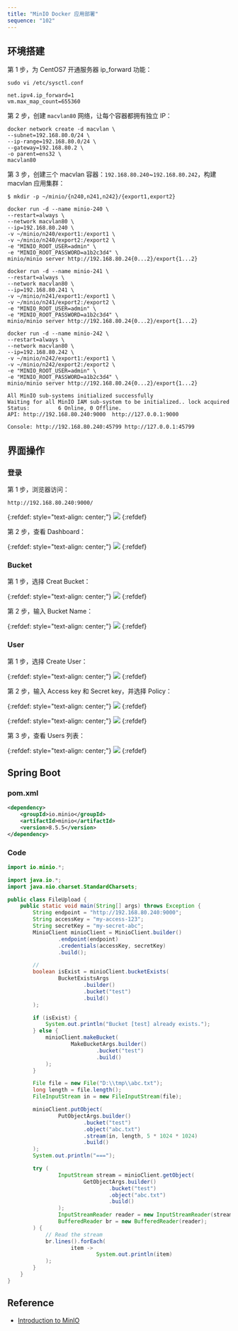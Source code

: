 ```yaml
---
title: "MinIO Docker 应用部署"
sequence: "102"
---
```


## 环境搭建

第 1 步，为 CentOS7 开通服务器 ip_forward 功能：

```text
sudo vi /etc/sysctl.conf
```

```text
net.ipv4.ip_forward=1
vm.max_map_count=655360
```

第 2 步，创建 `macvlan80` 网络，让每个容器都拥有独立 IP：

```text
docker network create -d macvlan \
--subnet=192.168.80.0/24 \
--ip-range=192.168.80.0/24 \
--gateway=192.168.80.2 \
-o parent=ens32 \
macvlan80
```

第 3 步，创建三个 macvlan 容器：`192.168.80.240`~`192.168.80.242`，构建 macvlan 应用集群：


```text
$ mkdir -p ~/minio/{n240,n241,n242}/{export1,export2}
```

```text
docker run -d --name minio-240 \
--restart=always \
--network macvlan80 \
--ip=192.168.80.240 \
-v ~/minio/n240/export1:/export1 \
-v ~/minio/n240/export2:/export2 \
-e "MINIO_ROOT_USER=admin" \
-e "MINIO_ROOT_PASSWORD=a1b2c3d4" \
minio/minio server http://192.168.80.24{0...2}/export{1...2}
```

```text
docker run -d --name minio-241 \
--restart=always \
--network macvlan80 \
--ip=192.168.80.241 \
-v ~/minio/n241/export1:/export1 \
-v ~/minio/n241/export2:/export2 \
-e "MINIO_ROOT_USER=admin" \
-e "MINIO_ROOT_PASSWORD=a1b2c3d4" \
minio/minio server http://192.168.80.24{0...2}/export{1...2}
```

```text
docker run -d --name minio-242 \
--restart=always \
--network macvlan80 \
--ip=192.168.80.242 \
-v ~/minio/n242/export1:/export1 \
-v ~/minio/n242/export2:/export2 \
-e "MINIO_ROOT_USER=admin" \
-e "MINIO_ROOT_PASSWORD=a1b2c3d4" \
minio/minio server http://192.168.80.24{0...2}/export{1...2}
```

```text
All MinIO sub-systems initialized successfully
Waiting for all MinIO IAM sub-system to be initialized.. lock acquired
Status:         6 Online, 0 Offline. 
API: http://192.168.80.240:9000  http://127.0.0.1:9000 

Console: http://192.168.80.240:45799 http://127.0.0.1:45799
```

## 界面操作

### 登录

第 1 步，浏览器访问：

```text
http://192.168.80.240:9000/
```

{:refdef: style="text-align: center;"}
![](/assets/images/minio/quick/minio-001.png)
{:refdef}

第 2 步，查看 Dashboard：

{:refdef: style="text-align: center;"}
![](/assets/images/minio/quick/minio-002-dashboard.png)
{:refdef}

### Bucket

第 1 步，选择 Creat Bucket：

{:refdef: style="text-align: center;"}
![](/assets/images/minio/quick/minio-003-create-bucket.png)
{:refdef}

第 2 步，输入 Bucket Name：

{:refdef: style="text-align: center;"}
![](/assets/images/minio/quick/minio-004-create-bucket.png)
{:refdef}

### User

第 1 步，选择 Create User：

{:refdef: style="text-align: center;"}
![](/assets/images/minio/quick/minio-005-create-user.png)
{:refdef}

第 2 步，输入 Access key 和 Secret key，并选择 Policy：

{:refdef: style="text-align: center;"}
![](/assets/images/minio/quick/minio-006-create-user.png)
{:refdef}

{:refdef: style="text-align: center;"}
![](/assets/images/minio/quick/minio-007-create-user.png)
{:refdef}

第 3 步，查看 Users 列表：

{:refdef: style="text-align: center;"}
![](/assets/images/minio/quick/minio-008-users.png)
{:refdef}

## Spring Boot

### pom.xml

```xml
<dependency>
    <groupId>io.minio</groupId>
    <artifactId>minio</artifactId>
    <version>8.5.5</version>
</dependency>
```

### Code

```java
import io.minio.*;

import java.io.*;
import java.nio.charset.StandardCharsets;

public class FileUpload {
    public static void main(String[] args) throws Exception {
        String endpoint = "http://192.168.80.240:9000";
        String accessKey = "my-access-123";
        String secretKey = "my-secret-abc";
        MinioClient minioClient = MinioClient.builder()
                .endpoint(endpoint)
                .credentials(accessKey, secretKey)
                .build();

        //
        boolean isExist = minioClient.bucketExists(
                BucketExistsArgs
                        .builder()
                        .bucket("test")
                        .build()
        );

        if (isExist) {
            System.out.println("Bucket [test] already exists.");
        } else {
            minioClient.makeBucket(
                    MakeBucketArgs.builder()
                            .bucket("test")
                            .build()
            );
        }

        File file = new File("D:\\tmp\\abc.txt");
        long length = file.length();
        FileInputStream in = new FileInputStream(file);

        minioClient.putObject(
                PutObjectArgs.builder()
                        .bucket("test")
                        .object("abc.txt")
                        .stream(in, length, 5 * 1024 * 1024)
                        .build()
        );
        System.out.println("===");

        try (
                InputStream stream = minioClient.getObject(
                        GetObjectArgs.builder()
                                .bucket("test")
                                .object("abc.txt")
                                .build()
                );
                InputStreamReader reader = new InputStreamReader(stream, StandardCharsets.UTF_8);
                BufferedReader br = new BufferedReader(reader);
        ) {
            // Read the stream
            br.lines().forEach(
                    item ->
                            System.out.println(item)
            );
        }
    }
}
```

## Reference

- [Introduction to MinIO](https://www.baeldung.com/minio)
